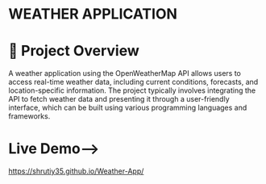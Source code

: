 # WEATHER APPLICATION

# 🚀 Project Overview

A weather application using the OpenWeatherMap API allows users to access real-time weather data, including current conditions, forecasts, and location-specific information. The project typically involves integrating the API to fetch weather data and presenting it through a user-friendly interface, which can be built using various programming languages and frameworks. 

# Live Demo-->
https://shrutiy35.github.io/Weather-App/
